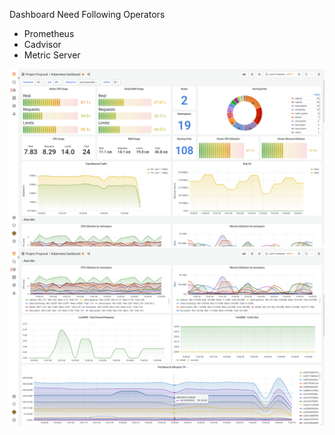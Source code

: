 Dashboard Need Following Operators   
   
* Prometheus   
* Cadvisor   
* Metric Server   
   
<img src="./src/dash1.png" alt="demo dashboard1" title="demo dashboard" />   
   
<img src="./src/dash2.png" alt="demo dashboard2" title="demo dashboard" />

